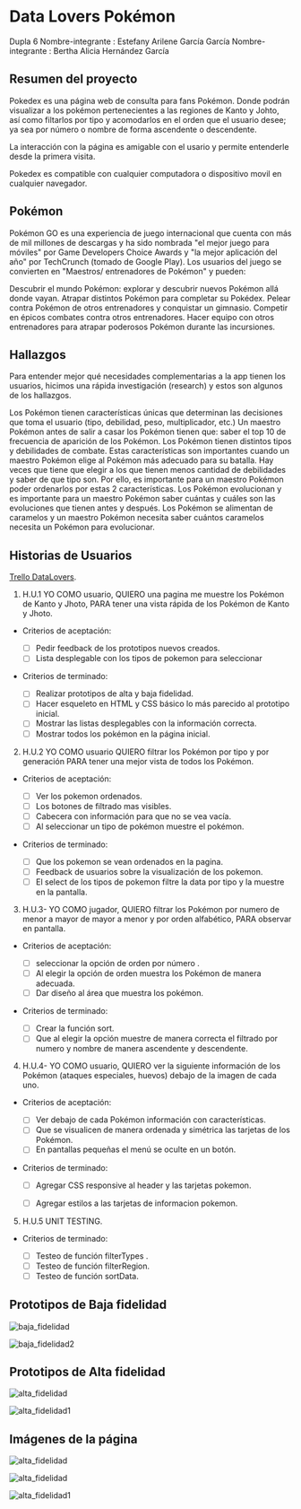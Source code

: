 # Data Lovers Pokémon

Dupla 6 
Nombre-integrante : Estefany Arilene García García
Nombre-integrante : Bertha Alicia Hernández García

## Resumen del proyecto

Pokedex es una  página web de consulta para fans Pokémon. Donde podrán visualizar a los pokémon pertenecientes a las regiones de Kanto y Johto, así como filtarlos por tipo y acomodarlos en el orden que el usuario desee; ya sea por número o nombre de forma ascendente o descendente. 

La interacción con la página es amigable con el usario y permite entenderle desde la primera visita.

Pokedex es compatible con cualquier computadora o dispositivo movil en cualquier navegador.

## Pokémon
Pokémon GO es una experiencia de juego internacional que cuenta con más de mil millones de descargas y ha sido nombrada "el mejor juego para móviles" por Game Developers Choice Awards y "la mejor aplicación del año" por TechCrunch (tomado de Google Play). Los usuarios del juego se convierten en "Maestros/ entrenadores de Pokémon" y pueden:

Descubrir el mundo Pokémon: explorar y descubrir nuevos Pokémon allá donde vayan.
Atrapar distintos Pokémon para completar su Pokédex.
Pelear contra Pokémon de otros entrenadores y conquistar un gimnasio.
Competir en épicos combates contra otros entrenadores.
Hacer equipo con otros entrenadores para atrapar poderosos Pokémon durante las incursiones.

## Hallazgos
Para entender mejor qué necesidades complementarias a la app tienen los usuarios, hicimos una rápida investigación (research) y estos son algunos de los hallazgos.

Los Pokémon tienen características únicas que determinan las decisiones que toma el usuario (tipo, debilidad, peso, multiplicador, etc.)
Un maestro Pokémon antes de salir a casar los Pokémon tienen que: saber el top 10 de frecuencia de aparición de los Pokémon.
Los Pokémon tienen distintos tipos y debilidades de combate. Estas características son importantes cuando un maestro Pokémon elige al Pokémon más adecuado para su batalla. Hay veces que tiene que elegir a los que tienen menos cantidad de debilidades y saber de que tipo son. Por ello, es importante para un maestro Pokémon poder ordenarlos por estas 2 características.
Los Pokémon evolucionan y es importante para un maestro Pokémon saber cuántas y cuáles son las evoluciones que tienen antes y después.
Los Pokémon se alimentan de caramelos y un maestro Pokémon necesita saber cuántos caramelos necesita un Pokémon para evolucionar.


## Historias de Usuarios

[Trello DataLovers](https://trello.com/b/l7dKagwq/dataloverspokemon).

1. H.U.1 YO COMO usuario, QUIERO una pagina me muestre los Pokémon de Kanto y Jhoto, PARA tener una vista rápida de los Pokémon de Kanto y Jhoto.

  * Criterios de aceptación:
    
     - [ ] Pedir feedback de los prototipos nuevos creados.
     - [ ] Lista desplegable con los tipos de pokemon para seleccionar
    
  * Criterios de terminado:

     - [ ] Realizar prototipos de alta y baja fidelidad.
     - [ ] Hacer esqueleto en HTML y CSS básico lo más parecido al prototipo inicial.
     - [ ] Mostrar las listas desplegables con la información correcta.
     - [ ] Mostrar todos los pokémon en la página inicial.

2. H.U.2 YO COMO usuario QUIERO filtrar los Pokémon por tipo y por generación PARA tener una mejor vista de todos los Pokémon.

  * Criterios de aceptación:

      - [ ] Ver los pokemon ordenados.
      - [ ] Los botones de filtrado mas visibles.
      - [ ] Cabecera con información para que no se vea vacía.
      - [ ] Al seleccionar un tipo de pokémon muestre el pokémon.

  * Criterios de terminado:

      - [ ] Que los pokemon se vean ordenados en la pagina.
      - [ ] Feedback de usuarios sobre la visualización de los pokemon.
      - [ ] El select de los tipos de pokemon filtre la data por tipo y la muestre en la pantalla.
    
3. H.U.3- YO COMO jugador, QUIERO filtrar los Pokémon por numero de menor a mayor de mayor a menor y por orden alfabético, PARA observar en pantalla.

  * Criterios de aceptación:

      - [ ] seleccionar la opción de orden por número .
      - [ ] Al elegir la opción de orden muestra los Pokémon de manera adecuada.
      - [ ] Dar diseño al área que muestra los pokémon.

  * Criterios de terminado:

      - [ ] Crear la función sort.
      - [ ] Que al elegir la opción muestre de manera correcta el filtrado por  numero y nombre de manera ascendente y descendente.

4. H.U.4- YO COMO usuario, QUIERO ver la siguiente información de los Pokémon (ataques especiales, huevos) debajo de la imagen de cada uno.

  * Criterios de aceptación:

      - [ ] Ver debajo de cada Pokémon información con características.
      - [ ] Que se visualicen de manera ordenada y simétrica las tarjetas de los Pokémon.
      - [ ] En pantallas pequeñas el menú se oculte en un botón.

  * Criterios de terminado:

      - [ ] Agregar CSS responsive al header y las tarjetas pokemon.
      - [ ] Agregar estilos a las tarjetas de informacion pokemon.


5. H.U.5 UNIT TESTING.

  * Criterios de terminado:

      - [ ] Testeo de función filterTypes .
      - [ ] Testeo de función filterRegion.
      - [ ] Testeo de función sortData.

## Prototipos de Baja fidelidad

   ![baja_fidelidad](https://github.com/Aliciahdzg/CDMX011-data-lovers/blob/master/src/img_prototype/baja_fidelidad1.jpg)

   ![baja_fidelidad2](https://github.com/Aliciahdzg/CDMX011-data-lovers/blob/master/src/img_prototype/baja_fidelidad2.jpg)

## Prototipos de Alta fidelidad

   ![alta_fidelidad](https://github.com/Aliciahdzg/CDMX011-data-lovers/blob/master/src/img_prototype/alta_fidelidad1.png)

   ![alta_fidelidad1](https://github.com/Aliciahdzg/CDMX011-data-lovers/blob/master/src/img_prototype/alta_fidelidad2.PNG)

## Imágenes de la página
   ![alta_fidelidad](https://github.com/Aliciahdzg/CDMX011-data-lovers/blob/master/src/img_prototype/pagina1.PNG)

   ![alta_fidelidad](https://github.com/Aliciahdzg/CDMX011-data-lovers/blob/master/src/img_prototype/pagina_ipad.PNG)

   ![alta_fidelidad1](https://github.com/Aliciahdzg/CDMX011-data-lovers/blob/master/src/img_prototype/ipad_desplegable.PNG)
  








